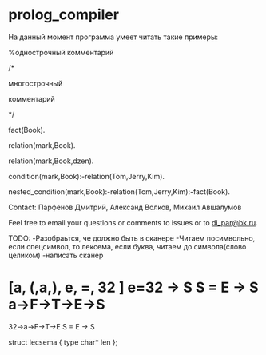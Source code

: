 # prolog_compiler

На данный момент программа умеет читать такие примеры:

%однострочный комментарий

/*

многострочный 

комментарий

*/

fact(Book).

relation(mark,Book).

relation(mark,Book,dzen).

condition(mark,Book):-relation(Tom,Jerry,Kim).

nested_condition(mark,Book):-relation(Tom,Jerry,Kim):-fact(Book).


Contact:
Парфенов Дмитрий, 
Александ Волков,
Михаил Авшалумов


Feel free to email your questions or comments to issues or to di_par@bk.ru.


TODO:
-Разобраьтся, че должно быть в сканере
-Читаем посимвольно, если спецсимвол, то лексема, если буква, читаем до символа(слово целиком)
-написать сканер

[a, (,a,), e, =, 32 ]
e=32 -> S
S = E -> S
a->F->T->E->S
= 
32->a->F->T->E
S = E -> S

struct lecsema {
type 
char* 
len
};
